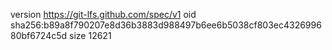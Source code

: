 version https://git-lfs.github.com/spec/v1
oid sha256:b89a8f790207e8d36b3883d988497b6ee6b5038cf803ec432699680bf6724c5d
size 12621
